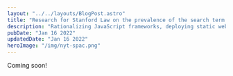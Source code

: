 ```yaml
---
layout: "../../layouts/BlogPost.astro"
title: "Research for Stanford Law on the prevalence of the search term ‘SPAC.’"
description: "Rationalizing JavaScript frameworks, deploying static websites using AWS Amplify, "
pubDate: "Jan 16 2022"
updatedDate: "Jan 16 2022"
heroImage: "/img/nyt-spac.png"
---
```


Coming soon!